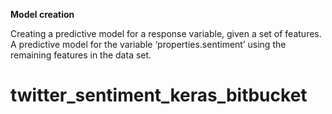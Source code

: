 __Model creation__

Creating a predictive model for a response variable, given a set of features. A predictive model for the variable ‘properties.sentiment’ using the remaining features in the data set. 

# twitter_sentiment_keras_bitbucket
